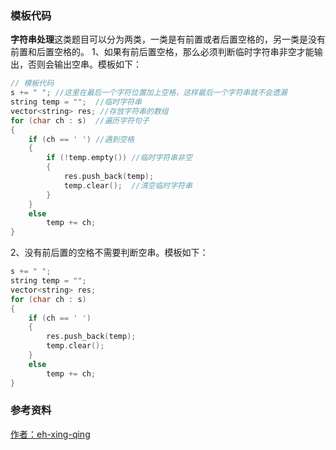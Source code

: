 ### 模板代码

**字符串处理**这类题目可以分为两类，一类是有前置或者后置空格的，另一类是没有前置和后置空格的。
1、如果有前后置空格，那么必须判断临时字符串非空才能输出，否则会输出空串。模板如下：

```cpp
// 模板代码
s += " "; //这里在最后一个字符位置加上空格，这样最后一个字符串就不会遗漏
string temp = "";  //临时字符串
vector<string> res; //存放字符串的数组
for (char ch : s)  //遍历字符句子
{
    if (ch == ' ') //遇到空格
    {
        if (!temp.empty()) //临时字符串非空
        {
            res.push_back(temp);
            temp.clear();  //清空临时字符串
        }
    }
    else
        temp += ch; 
}
```

2、没有前后置的空格不需要判断空串。模板如下：

```cpp
s += " ";
string temp = "";
vector<string> res;
for (char ch : s)
{
    if (ch == ' ')
    {
        res.push_back(temp);
        temp.clear();
    }
    else
        temp += ch;
}
```

### 参考资料
[作者：eh-xing-qing](https://leetcode-cn.com/problems/fan-zhuan-dan-ci-shun-xu-lcof/solution/yi-ge-mo-ban-shua-bian-suo-you-zi-fu-chu-x6vh/)
